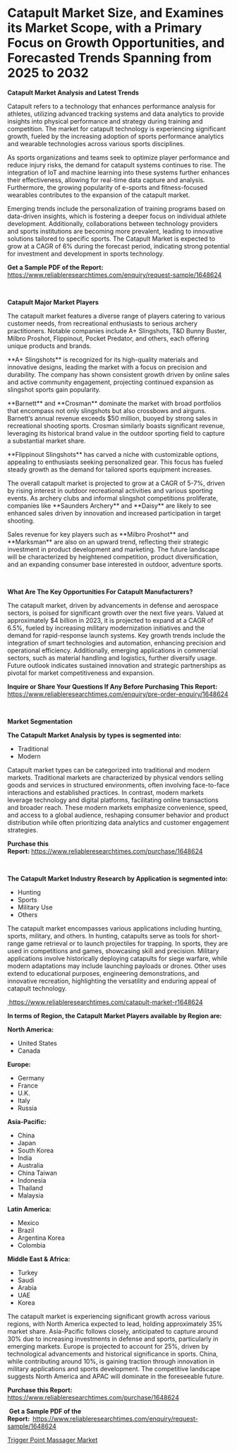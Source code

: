<p><h1>Catapult Market Size, and Examines its Market Scope, with a Primary Focus on Growth Opportunities, and Forecasted Trends Spanning from 2025 to 2032</h1></p><p><strong>Catapult Market Analysis and Latest Trends</strong></p>
<p><p>Catapult refers to a technology that enhances performance analysis for athletes, utilizing advanced tracking systems and data analytics to provide insights into physical performance and strategy during training and competition. The market for catapult technology is experiencing significant growth, fueled by the increasing adoption of sports performance analytics and wearable technologies across various sports disciplines.</p><p>As sports organizations and teams seek to optimize player performance and reduce injury risks, the demand for catapult systems continues to rise. The integration of IoT and machine learning into these systems further enhances their effectiveness, allowing for real-time data capture and analysis. Furthermore, the growing popularity of e-sports and fitness-focused wearables contributes to the expansion of the catapult market.</p><p>Emerging trends include the personalization of training programs based on data-driven insights, which is fostering a deeper focus on individual athlete development. Additionally, collaborations between technology providers and sports institutions are becoming more prevalent, leading to innovative solutions tailored to specific sports. The Catapult Market is expected to grow at a CAGR of 6% during the forecast period, indicating strong potential for investment and development in sports technology.</p></p>
<p><strong>Get a Sample PDF of the Report:&nbsp;</strong> <a href="https://www.reliableresearchtimes.com/enquiry/request-sample/1648624?utm_campaign=3281&utm_medium=2&utm_source=Github&utm_content=ia&utm_term=04042025&utm_id=catapult">https://www.reliableresearchtimes.com/enquiry/request-sample/1648624</a></p>
<p>&nbsp;</p>
<p><strong>Catapult Major Market Players</strong></p>
<p><p>The catapult market features a diverse range of players catering to various customer needs, from recreational enthusiasts to serious archery practitioners. Notable companies include A+ Slingshots, T&D Bunny Buster, Milbro Proshot, Flippinout, Pocket Predator, and others, each offering unique products and brands.</p><p>**A+ Slingshots** is recognized for its high-quality materials and innovative designs, leading the market with a focus on precision and durability. The company has shown consistent growth driven by online sales and active community engagement, projecting continued expansion as slingshot sports gain popularity.</p><p>**Barnett** and **Crosman** dominate the market with broad portfolios that encompass not only slingshots but also crossbows and airguns. Barnett’s annual revenue exceeds $50 million, buoyed by strong sales in recreational shooting sports. Crosman similarly boasts significant revenue, leveraging its historical brand value in the outdoor sporting field to capture a substantial market share.</p><p>**Flippinout Slingshots** has carved a niche with customizable options, appealing to enthusiasts seeking personalized gear. This focus has fueled steady growth as the demand for tailored sports equipment increases.</p><p>The overall catapult market is projected to grow at a CAGR of 5-7%, driven by rising interest in outdoor recreational activities and various sporting events. As archery clubs and informal slingshot competitions proliferate, companies like **Saunders Archery** and **Daisy** are likely to see enhanced sales driven by innovation and increased participation in target shooting.</p><p>Sales revenue for key players such as **Milbro Proshot** and **Marksman** are also on an upward trend, reflecting their strategic investment in product development and marketing. The future landscape will be characterized by heightened competition, product diversification, and an expanding consumer base interested in outdoor, adventure sports.</p></p>
<p>&nbsp;</p>
<p><strong>What Are The Key Opportunities For Catapult Manufacturers?</strong></p>
<p><p>The catapult market, driven by advancements in defense and aerospace sectors, is poised for significant growth over the next five years. Valued at approximately $4 billion in 2023, it is projected to expand at a CAGR of 6.5%, fueled by increasing military modernization initiatives and the demand for rapid-response launch systems. Key growth trends include the integration of smart technologies and automation, enhancing precision and operational efficiency. Additionally, emerging applications in commercial sectors, such as material handling and logistics, further diversify usage. Future outlook indicates sustained innovation and strategic partnerships as pivotal for market competitiveness and expansion.</p></p>
<p><strong>Inquire or Share Your Questions If Any Before Purchasing This Report:</strong> <a href="https://www.reliableresearchtimes.com/enquiry/pre-order-enquiry/1648624?utm_campaign=3281&utm_medium=2&utm_source=Github&utm_content=ia&utm_term=04042025&utm_id=catapult">https://www.reliableresearchtimes.com/enquiry/pre-order-enquiry/1648624</a></p>
<p>&nbsp;</p>
<p><strong>Market Segmentation</strong></p>
<p><strong>The Catapult Market Analysis by types is segmented into:</strong></p>
<p><ul><li>Traditional</li><li>Modern</li></ul></p>
<p><p>Catapult market types can be categorized into traditional and modern markets. Traditional markets are characterized by physical vendors selling goods and services in structured environments, often involving face-to-face interactions and established practices. In contrast, modern markets leverage technology and digital platforms, facilitating online transactions and broader reach. These modern markets emphasize convenience, speed, and access to a global audience, reshaping consumer behavior and product distribution while often prioritizing data analytics and customer engagement strategies.</p></p>
<p><strong>Purchase this Report:&nbsp;</strong><a href="https://www.reliableresearchtimes.com/purchase/1648624?utm_campaign=3281&utm_medium=2&utm_source=Github&utm_content=ia&utm_term=04042025&utm_id=catapult">https://www.reliableresearchtimes.com/purchase/1648624</a></p>
<p>&nbsp;</p>
<p><strong>The Catapult Market Industry Research by Application is segmented into:</strong></p>
<p><ul><li>Hunting</li><li>Sports</li><li>Military Use</li><li>Others</li></ul></p>
<p><p>The catapult market encompasses various applications including hunting, sports, military, and others. In hunting, catapults serve as tools for short-range game retrieval or to launch projectiles for trapping. In sports, they are used in competitions and games, showcasing skill and precision. Military applications involve historically deploying catapults for siege warfare, while modern adaptations may include launching payloads or drones. Other uses extend to educational purposes, engineering demonstrations, and innovative recreation, highlighting the versatility and enduring appeal of catapult technology.</p></p>
<p><a href="https://www.reliableresearchtimes.com/catapult-market-r1648624?utm_campaign=3281&utm_medium=2&utm_source=Github&utm_content=ia&utm_term=04042025&utm_id=catapult">&nbsp;https://www.reliableresearchtimes.com/catapult-market-r1648624</a></p>
<p><strong>In terms of Region, the Catapult Market Players available by Region are:</strong></p>
<p>
    <p> <strong> North America: </strong>
        <ul>
            <li>United States</li>
            <li>Canada</li>
        </ul>
        </p> 
    <p> <strong> Europe: </strong>
        <ul>
            <li>Germany</li>
            <li>France</li>
            <li>U.K.</li>
            <li>Italy</li>
            <li>Russia</li>
        </ul>
        </p> 
    <p> <strong> Asia-Pacific: </strong>
        <ul>
            <li>China</li>
            <li>Japan</li>
            <li>South Korea</li>
            <li>India</li>
            <li>Australia</li>
            <li>China Taiwan</li>
            <li>Indonesia</li>
            <li>Thailand</li>
            <li>Malaysia</li>
        </ul>
        </p> 
    <p> <strong> Latin America: </strong>
        <ul>
            <li>Mexico</li>
            <li>Brazil</li>
            <li>Argentina Korea</li>
            <li>Colombia</li>
        </ul>
        </p> 
    <p> <strong> Middle East & Africa: </strong>
        <ul>
            <li>Turkey</li>
            <li>Saudi</li>
            <li>Arabia</li>
            <li>UAE</li>
            <li>Korea</li>
        </ul>
    </p>
    </p>
<p><p>The catapult market is experiencing significant growth across various regions, with North America expected to lead, holding approximately 35% market share. Asia-Pacific follows closely, anticipated to capture around 30% due to increasing investments in defense and sports, particularly in emerging markets. Europe is projected to account for 25%, driven by technological advancements and historical significance in sports. China, while contributing around 10%, is gaining traction through innovation in military applications and sports development. The competitive landscape suggests North America and APAC will dominate in the foreseeable future.</p></p>
<p><strong>Purchase this Report: </strong><a href="https://www.reliableresearchtimes.com/purchase/1648624?utm_campaign=3281&utm_medium=2&utm_source=Github&utm_content=ia&utm_term=04042025&utm_id=catapult">https://www.reliableresearchtimes.com/purchase/1648624</a></p>
<p>&nbsp;<strong>Get a Sample PDF of the Report:&nbsp;&nbsp;</strong><a href="https://www.reliableresearchtimes.com/enquiry/request-sample/1648624?utm_campaign=3281&utm_medium=2&utm_source=Github&utm_content=ia&utm_term=04042025&utm_id=catapult">https://www.reliableresearchtimes.com/enquiry/request-sample/1648624</a></p>
<p><strong></strong></p>
<p><p><a href="https://github.com/chaiszepkadk/Market-Research-Report-List-1/blob/main/trigger-point-massager-market.md?utm_campaign=3281&utm_medium=2&utm_source=Github&utm_content=ia&utm_term=04042025&utm_id=catapult">Trigger Point Massager Market</a></p></p>